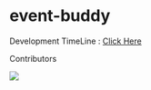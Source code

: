 # event-buddy

Development TimeLine : [Click Here](https://trello.com/b/JErSgblk) <br />

Contributors

<a href="https://github.com/irahuldutta02/event-buddy/graphs/contributors">
  <img src="https://contrib.rocks/image?repo=irahuldutta02/event-buddy" />
</a>
